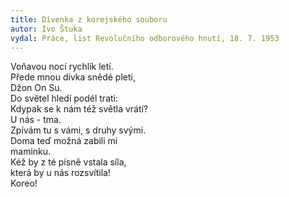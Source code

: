 ```yaml
---
title: Dívenka z korejského souboru
autor: Ivo Štuka
vydal: Práce, list Revolučního odborového hnutí, 18. 7. 1953
---
```


Voňavou nocí rychlík letí.  
Přede mnou dívka snědé pleti,    
Džon On Su.     
Do světel hledí podél trati:   
Kdypak se k nám též světla vrátí?    
U nás - tma.     
Zpívám tu s vámi, s druhy svými.    
Doma teď možná zabili mi     
maminku.   
Kéž by z té písně vstala síla,   
která by u nás rozsvítila!   
Koreo!